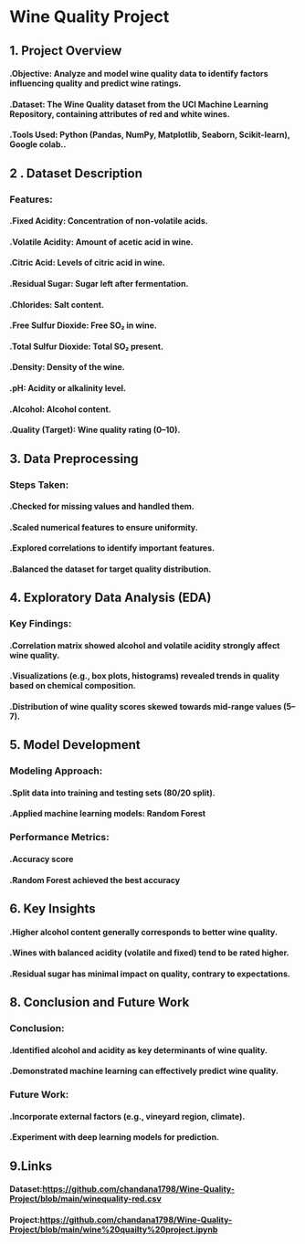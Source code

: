# Wine Quality Project
## 1. Project Overview
####  .Objective: Analyze and model wine quality data to identify factors influencing quality and predict wine ratings.
####  .Dataset: The Wine Quality dataset from the UCI Machine Learning Repository, containing attributes of red and white wines.
####  .Tools Used: Python (Pandas, NumPy, Matplotlib, Seaborn, Scikit-learn), Google colab..
## 2 . Dataset Description
### Features:
#### .Fixed Acidity: Concentration of non-volatile acids.
#### .Volatile Acidity: Amount of acetic acid in wine.
#### .Citric Acid: Levels of citric acid in wine.
#### .Residual Sugar: Sugar left after fermentation.
#### .Chlorides: Salt content.
#### .Free Sulfur Dioxide: Free SO₂ in wine.
#### .Total Sulfur Dioxide: Total SO₂ present.
#### .Density: Density of the wine.
#### .pH: Acidity or alkalinity level.
#### .Alcohol: Alcohol content.
#### .Quality (Target): Wine quality rating (0–10).
## 3. Data Preprocessing
### Steps Taken:
#### .Checked for missing values and handled them.
#### .Scaled numerical features to ensure uniformity.
#### .Explored correlations to identify important features.
#### .Balanced the dataset for target quality distribution.
## 4. Exploratory Data Analysis (EDA)
### Key Findings:
#### .Correlation matrix showed alcohol and volatile acidity strongly affect wine quality.
#### .Visualizations (e.g., box plots, histograms) revealed trends in quality based on chemical composition.
#### .Distribution of wine quality scores skewed towards mid-range values (5–7).

## 5. Model Development
### Modeling Approach:
#### .Split data into training and testing sets (80/20 split).
#### .Applied machine learning models: Random Forest 
### Performance Metrics:
#### .Accuracy score
#### .Random Forest achieved the best accuracy 
## 6. Key Insights
#### .Higher alcohol content generally corresponds to better wine quality.
#### .Wines with balanced acidity (volatile and fixed) tend to be rated higher.
#### .Residual sugar has minimal impact on quality, contrary to expectations.
## 8. Conclusion and Future Work
### Conclusion:
#### .Identified alcohol and acidity as key determinants of wine quality.
#### .Demonstrated machine learning can effectively predict wine quality.
### Future Work:
#### .Incorporate external factors (e.g., vineyard region, climate).
#### .Experiment with deep learning models for prediction.
## 9.Links
#### Dataset:https://github.com/chandana1798/Wine-Quality-Project/blob/main/winequality-red.csv
#### Project:https://github.com/chandana1798/Wine-Quality-Project/blob/main/wine%20quailty%20project.ipynb
